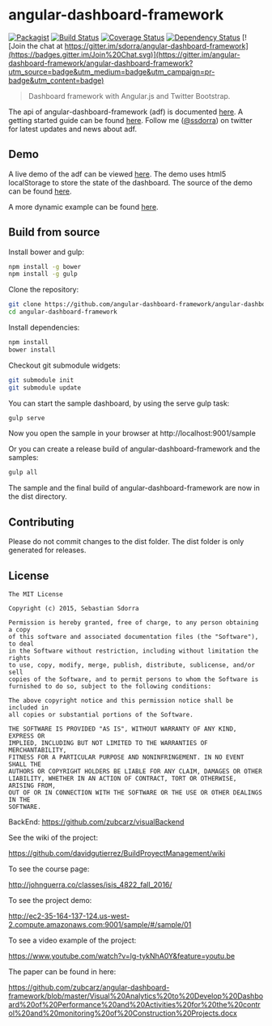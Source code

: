# angular-dashboard-framework

[![Packagist](https://img.shields.io/packagist/l/doctrine/orm.svg)](https://github.com/angular-dashboard-framework/angular-dashboard-framework/blob/master/LICENSE.md) [![Build Status](https://travis-ci.org/angular-dashboard-framework/angular-dashboard-framework.svg?branch=master)](https://travis-ci.org/angular-dashboard-framework/angular-dashboard-framework) [![Coverage Status](https://coveralls.io/repos/angular-dashboard-framework/angular-dashboard-framework/badge.svg?branch=master&service=github)](https://coveralls.io/github/angular-dashboard-framework/angular-dashboard-framework?branch=master) [![Dependency Status](https://www.versioneye.com/user/projects/562008b836d0ab001900070b/badge.svg?style=flat)](https://www.versioneye.com/user/projects/562008b836d0ab001900070b) [![Join the chat at https://gitter.im/sdorra/angular-dashboard-framework](https://badges.gitter.im/Join%20Chat.svg)](https://gitter.im/angular-dashboard-framework/angular-dashboard-framework?utm_source=badge&utm_medium=badge&utm_campaign=pr-badge&utm_content=badge)

> Dashboard framework with Angular.js and Twitter Bootstrap.

The api of angular-dashboard-framework (adf) is documented [here](http://angular-dashboard-framework.github.io/angular-dashboard-framework/docs/). A getting
started guide can be found [here](https://github.com/angular-dashboard-framework/angular-dashboard-framework/wiki/Getting-started).
Follow me ([@ssdorra](https://twitter.com/ssdorra)) on twitter for latest updates and news about adf.

## Demo

A live demo of the adf can be viewed [here](http://angular-dashboard-framework.github.io/angular-dashboard-framework/). The demo uses html5 localStorage to store the state of the dashboard. The source of the demo can be found [here](https://github.com/angular-dashboard-framework/angular-dashboard-framework/tree/master/sample).

A more dynamic example can be found [here](https://github.com/angular-dashboard-framework/adf-dynamic-example).

## Build from source

Install bower and gulp:

```bash
npm install -g bower
npm install -g gulp
```

Clone the repository:

```bash
git clone https://github.com/angular-dashboard-framework/angular-dashboard-framework
cd angular-dashboard-framework
```

Install dependencies:

```bash
npm install
bower install
```

Checkout git submodule widgets:

```bash
git submodule init
git submodule update
```

You can start the sample dashboard, by using the serve gulp task:

```bash
gulp serve
```

Now you open the sample in your browser at http://localhost:9001/sample

Or you can create a release build of angular-dashboard-framework and the samples:

```bash
gulp all
```
The sample and the final build of angular-dashboard-framework are now in the dist directory.


## Contributing

Please do not commit changes to the dist folder. The dist folder is only generated for releases.


## License

    The MIT License

    Copyright (c) 2015, Sebastian Sdorra

    Permission is hereby granted, free of charge, to any person obtaining a copy
    of this software and associated documentation files (the "Software"), to deal
    in the Software without restriction, including without limitation the rights
    to use, copy, modify, merge, publish, distribute, sublicense, and/or sell
    copies of the Software, and to permit persons to whom the Software is
    furnished to do so, subject to the following conditions:

    The above copyright notice and this permission notice shall be included in
    all copies or substantial portions of the Software.

    THE SOFTWARE IS PROVIDED "AS IS", WITHOUT WARRANTY OF ANY KIND, EXPRESS OR
    IMPLIED, INCLUDING BUT NOT LIMITED TO THE WARRANTIES OF MERCHANTABILITY,
    FITNESS FOR A PARTICULAR PURPOSE AND NONINFRINGEMENT. IN NO EVENT SHALL THE
    AUTHORS OR COPYRIGHT HOLDERS BE LIABLE FOR ANY CLAIM, DAMAGES OR OTHER
    LIABILITY, WHETHER IN AN ACTION OF CONTRACT, TORT OR OTHERWISE, ARISING FROM,
    OUT OF OR IN CONNECTION WITH THE SOFTWARE OR THE USE OR OTHER DEALINGS IN THE
    SOFTWARE.

BackEnd:
https://github.com/zubcarz/visualBackend

See the wiki of the project:

https://github.com/davidgutierrez/BuildProyectManagement/wiki

To see the course page:

http://johnguerra.co/classes/isis_4822_fall_2016/

To see the project demo:

http://ec2-35-164-137-124.us-west-2.compute.amazonaws.com:9001/sample/#/sample/01

To see a video example of the project:

https://www.youtube.com/watch?v=lg-tykNhA0Y&feature=youtu.be

The paper can be found in here:

https://github.com/zubcarz/angular-dashboard-framework/blob/master/Visual%20Analytics%20to%20Develop%20Dashboard%20of%20Performance%20and%20Activities%20for%20the%20control%20and%20monitoring%20of%20Construction%20Projects.docx
